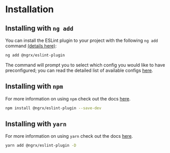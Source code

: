 # Installation

## Installing with `ng add`

You can install the ESLint plugin to your project with the following `ng add` command <a href="https://angular.dev/cli/add" target="_blank">(details here)</a>:

```sh
ng add @ngrx/eslint-plugin
```

The command will prompt you to select which config you would like to have preconfigured; you can read the detailed list of available configs [here](guide/eslint-plugin/#configurations).

## Installing with `npm`

For more information on using `npm` check out the docs <a href="https://docs.npmjs.com/cli/install" target="_blank">here</a>.

```sh
npm install @ngrx/eslint-plugin --save-dev
```

## Installing with `yarn`

For more information on using `yarn` check out the docs <a href="https://yarnpkg.com/getting-started/usage#installing-all-the-dependencies" target="_blank">here</a>.

```sh
yarn add @ngrx/eslint-plugin -D
```
